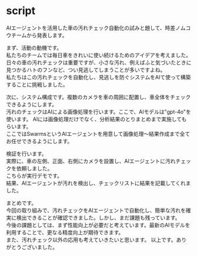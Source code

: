 # script

AIエージェントを活用した車の汚れチェック自動化の試みと題して、時差ノムコウチームから発表します。  

まず、活動の動機です。  
私たちのチームでは毎日車をきれいに使い続けるためのアイデアを考えました。  
日々の車の汚れチェックは重要ですが、小さな汚れ、例えばふと気づいたときに見つかるハトのフンなど、つい見逃してしまうことが多いですよね。  
私たちはこの汚れチェックを自動化し、見逃しを防ぐシステムをAIて使って構築することに挑戦しました。  
  
次に、システム構成です。複数のカメラを車の周囲に配置し、車全体をチェックできるようにします。  
汚れのチェックはAIによる画像処理を行います。ここで、AIモデルは"gpt-4o"を使います。
AIには画像処理だけでなく、分析結果のとりまとめまで実施してもらいます。  
ここではSwarmsというAIエージェントを用意して画像処理〜結果作成まで全てお任せできるようにします。  

検証を行います。  
実際に、車の左側、正面、右側にカメラを設置し、AIエージェントに汚れチェックを依頼しました。  
こちらが実行デモです。  
結果、AIエージェントが汚れを検出し、チェックリストに結果を記載してくれました。  

まとめです。  
今回の取り組みで、汚れチェックをAIエージェントで自動化し、簡単な汚れを確実に検出できることが確認できました。しかし、まだ課題も残っています。  
今後の課題としては、まず性能向上が必要だと考えています。最新のAIモデルを利用することで、更なる精度向上が期待できます。  
また、汚れチェック以外の応用も考えていきたいと思います。 
以上です。ありがとうございました。  
